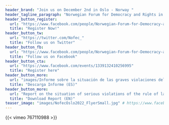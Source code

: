 ```yaml
---
header_brand: "Join us on December 2nd in Oslo - Norway "
header_tagline_paragraph: "Norwegian Forum for Democracy and Rights in Ecuador invites you to discuss and get to know the highlights of the report"
header_button_register:
  url: "https://www.facebook.com/people/Norwegian-Forum-for-Democracy-and-Rights-in-Ecuador/100066865013778/"
  title: "Register Now!"
header_button_tw:
  url: "https://twitter.com/Nofec_"
  title: "Follow us on Twitter"
header_button_fb:
  url: "https://www.facebook.com/people/Norwegian-Forum-for-Democracy-and-Rights-in-Ecuador/100066865013778/"
  title: "Follow us on Facebook"
header_button_cta:
  url: "https://www.facebook.com/events/1339132410256995"
  title: "Register here"
header_button_more:
  url: "images/Informe sobre la situación de las graves violaciones del Estado de Derecho y de los derechos y libertades fundamentales en Ecuador.pdf"
  title: "Descarga Informe (ES)"
header_button_more:
  url: "Report on the situation of serious violations of the rule of law and of fundamental rights and freedoms in Ecuador.pdf"
  title: "Download Report (EN)"
teaser_image: "images/NofecOslo2022_FlyerSmall.jpg" # https://www.facebook.com/events/1339132410256995
---
```


{{< vimeo 767110988 >}}
